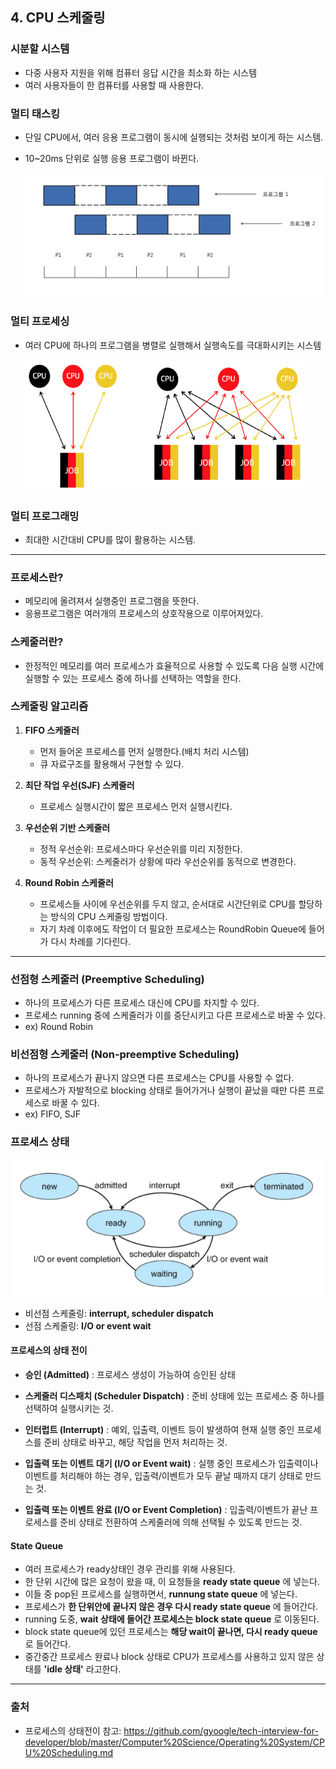 ## 4. CPU 스케줄링
### 시분할 시스템
- 다중 사용자 지원을 위해 컴퓨터 응답 시간을 최소화 하는 시스템
- 여러 사용자들이 한 컴퓨터를 사용할 때 사용한다.
### 멀티 태스킹
- 단일 CPU에서, 여러 응용 프로그램이 동시에 실행되는 것처럼 보이게 하는 시스템.
- 10~20ms 단위로 실행 응용 프로그램이 바뀐다.
  

  ![멀티 태스킹](./img/multiTasking.png)
### 멀티 프로세싱
- 여러 CPU에 하나의 프로그램을 병렬로 실행해서 실행속도를 극대화시키는 시스템
  

  ![멀티 프로세싱](img/multiProcessing.png)
  
### 멀티 프로그래밍
- 최대한 시간대비 CPU를 많이 활용하는 시스템.
---
### 프로세스란?
- 메모리에 올려져서 실행중인 프로그램을 뜻한다.
- 응용프로그램은 여러개의 프로세스의 상호작용으로 이루어져있다.
### 스케줄러란?
- 한정적인 메모리를 여러 프로세스가 효율적으로 사용할 수 있도록 다음 실행 시간에 실행할 수 있는 프로세스 중에 하나를 선택하는 역할을 한다.

### 스케줄링 알고리즘
1. <b>FIFO 스케줄러</b>
    - 먼저 들어온 프로세스를 먼저 실행한다.(배치 처리 시스템)
    - 큐 자료구조를 활용해서 구현할 수 있다.
    

2. <b>최단 작업 우선(SJF) 스케줄러</b>
    - 프로세스 실행시간이 짧은 프로세스 먼저 실행시킨다.
    

3. <b>우선순위 기반 스케줄러</b>
    - 정적 우선순위: 프로세스마다 우선순위를 미리 지정한다.
    - 동적 우선순위: 스케줄러가 상황에 따라 우선순위를 동적으로 변경한다.
    

4. <b>Round Robin 스케줄러</b>
    - 프로세스들 사이에 우선순위를 두지 않고, 순서대로 시간단위로 CPU를 할당하는 방식의 CPU 스케줄링 방법이다.
    - 자기 차례 이후에도 작업이 더 필요한 프로세스는 RoundRobin Queue에 들어가 다시 차례를 기다린다.
---
### 선점형 스케줄러 (Preemptive Scheduling)
- 하나의 프로세스가 다른 프로세스 대신에 CPU를 차지할 수 있다.
- 프로세스 running 중에 스케줄러가 이를 중단시키고 다른 프로세스로 바꿀 수 있다.
- ex) Round Robin
### 비선점형 스케줄러 (Non‑preemptive Scheduling)
- 하나의 프로세스가 끝나지 않으면 다른 프로세스는 CPU를 사용할 수 없다.
- 프로세스가 자발적으로 blocking 상태로 들어가거나 실행이 끝났을 때만 다른 프로세스로 바꿀 수 있다.
- ex) FIFO, SJF
### 프로세스 상태
   ![스케줄러 프로세스 상태](img/scheduler.png)
- 비선점 스케줄링: **interrupt, scheduler dispatch**
- 선점 스케줄링: **I/O or event wait**

#### 프로세스의 상태 전이
- **승인 (Admitted)** : 프로세스 생성이 가능하여 승인된 상태

- **스케줄러 디스패치 (Scheduler Dispatch)** : 준비 상태에 있는 프로세스 중 하나를 선택하여 실행시키는 것.

- **인터럽트 (Interrupt)** : 예외, 입출력, 이벤트 등이 발생하여 현재 실행 중인 프로세스를 준비 상태로 바꾸고, 해당 작업을 먼저 처리하는 것.

- **입출력 또는 이벤트 대기 (I/O or Event wait)** : 실행 중인 프로세스가 입출력이나 이벤트를 처리해야 하는 경우, 입출력/이벤트가 모두 끝날 때까지 대기 상태로 만드는 것.

- **입출력 또는 이벤트 완료 (I/O or Event Completion)** : 입출력/이벤트가 끝난 프로세스를 준비 상태로 전환하여 스케줄러에 의해 선택될 수 있도록 만드는 것.
  
#### State Queue
- 여러 프로세스가 ready상태인 경우 관리를 위해 사용된다.
- 한 단위 시간에 많은 요청이 왔을 때, 이 요청들을 **ready state queue** 에 넣는다.
- 이들 중 pop된 프로세스를 실행하면서, **runnung state queue** 에 넣는다.
- 프로세스가 **한 단위안에 끝나지 않은 경우 다시 ready state queue** 에 들어간다.
- running 도중, **wait 상태에 들어간 프로세스는 block state queue** 로 이동된다.
- block state queue에 있던 프로세스는 **해당 wait이 끝나면, 다시 ready queue** 로 들어간다.
- 중간중간 프로세스 완료나 block 상태로 CPU가 프로세스를 사용하고 있지 않은 상태를 **'idle 상태'** 라고한다.

---
### 출처
- 프로세스의 상태전이 참고: https://github.com/gyoogle/tech-interview-for-developer/blob/master/Computer%20Science/Operating%20System/CPU%20Scheduling.md